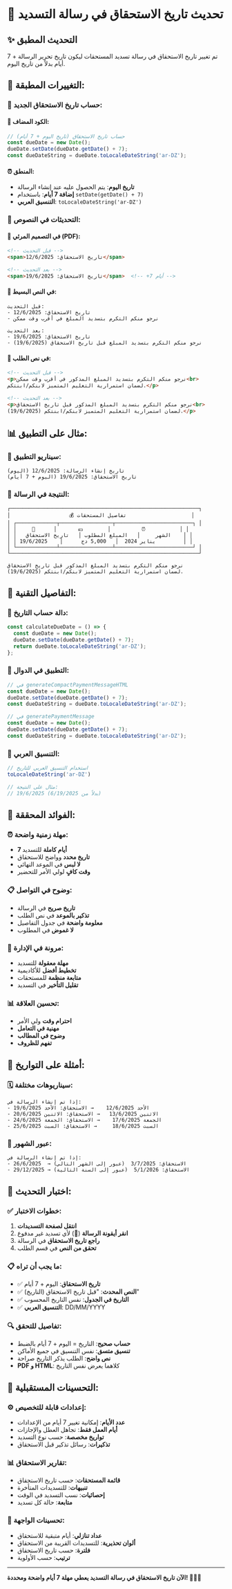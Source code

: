 # 📅 تحديث تاريخ الاستحقاق في رسالة التسديد

## ✨ التحديث المطبق

تم تغيير تاريخ الاستحقاق في رسالة تسديد المستحقات ليكون تاريخ تحرير الرسالة + 7 أيام بدلاً من تاريخ اليوم.

## 🎯 **التغييرات المطبقة:**

### 📅 **حساب تاريخ الاستحقاق الجديد:**

#### 🔧 **الكود المضاف:**
```javascript
// حساب تاريخ الاستحقاق (تاريخ اليوم + 7 أيام)
const dueDate = new Date();
dueDate.setDate(dueDate.getDate() + 7);
const dueDateString = dueDate.toLocaleDateString('ar-DZ');
```

#### ⏰ **المنطق:**
- **تاريخ اليوم**: يتم الحصول عليه عند إنشاء الرسالة
- **إضافة 7 أيام**: باستخدام `setDate(getDate() + 7)`
- **التنسيق العربي**: `toLocaleDateString('ar-DZ')`

### 📄 **التحديثات في النصوص:**

#### 🎨 **في التصميم المرئي (PDF):**
```html
<!-- قبل التحديث -->
<span>تاريخ الاستحقاق: 12/6/2025</span>

<!-- بعد التحديث -->
<span>تاريخ الاستحقاق: 19/6/2025</span>  <!-- +7 أيام -->
```

#### 📝 **في النص البسيط:**
```
قبل التحديث:
- تاريخ الاستحقاق: 12/6/2025
- نرجو منكم التكرم بتسديد المبلغ في أقرب وقت ممكن

بعد التحديث:
- تاريخ الاستحقاق: 19/6/2025
- نرجو منكم التكرم بتسديد المبلغ قبل تاريخ الاستحقاق (19/6/2025)
```

#### 🎯 **في نص الطلب:**
```html
<!-- قبل التحديث -->
<p>نرجو منكم التكرم بتسديد المبلغ المذكور في أقرب وقت ممكن<br>
لضمان استمرارية التعليم المتميز لابنكم/ابنتكم.</p>

<!-- بعد التحديث -->
<p>نرجو منكم التكرم بتسديد المبلغ المذكور قبل تاريخ الاستحقاق<br>
(19/6/2025) لضمان استمرارية التعليم المتميز لابنكم/ابنتكم.</p>
```

## 📊 **مثال على التطبيق:**

### 📅 **سيناريو التطبيق:**
```
تاريخ إنشاء الرسالة: 12/6/2025 (اليوم)
تاريخ الاستحقاق: 19/6/2025 (اليوم + 7 أيام)
```

### 📄 **النتيجة في الرسالة:**
```
┌─────────────────────────────────────────────────────────────┐
│                   💰 تفاصيل المستحقات                     │
│ ┌─────────────┬─────────────────┬─────────────────────────┐ │
│ │     📅      │       💵        │          ⏰           │ │
│ │   الشهر     │   المبلغ المطلوب │   تاريخ الاستحقاق    │ │
│ │ يناير 2024  │   5,000 دج      │    19/6/2025         │ │
│ └─────────────┴─────────────────┴─────────────────────────┘ │
└─────────────────────────────────────────────────────────────┘

نرجو منكم التكرم بتسديد المبلغ المذكور قبل تاريخ الاستحقاق
(19/6/2025) لضمان استمرارية التعليم المتميز لابنكم/ابنتكم.
```

## 🔧 **التفاصيل التقنية:**

### 📅 **دالة حساب التاريخ:**
```javascript
const calculateDueDate = () => {
  const dueDate = new Date();
  dueDate.setDate(dueDate.getDate() + 7);
  return dueDate.toLocaleDateString('ar-DZ');
};
```

### 🎯 **التطبيق في الدوال:**
```javascript
// في generateCompactPaymentMessageHTML
const dueDate = new Date();
dueDate.setDate(dueDate.getDate() + 7);
const dueDateString = dueDate.toLocaleDateString('ar-DZ');

// في generatePaymentMessage
const dueDate = new Date();
dueDate.setDate(dueDate.getDate() + 7);
const dueDateString = dueDate.toLocaleDateString('ar-DZ');
```

### 📱 **التنسيق العربي:**
```javascript
// استخدام التنسيق العربي للتاريخ
toLocaleDateString('ar-DZ')

// مثال على النتيجة:
// 19/6/2025 (بدلاً من 6/19/2025)
```

## 🎯 **الفوائد المحققة:**

### ⏰ **مهلة زمنية واضحة:**
- **7 أيام كاملة** للتسديد
- **تاريخ محدد** وواضح للاستحقاق
- **لا لبس** في الموعد النهائي
- **وقت كافٍ** لولي الأمر للتحضير

### 📋 **وضوح في التواصل:**
- **تاريخ صريح** في الرسالة
- **تذكير بالموعد** في نص الطلب
- **معلومة واضحة** في جدول التفاصيل
- **لا غموض** في المطلوب

### 🎯 **مرونة في الإدارة:**
- **مهلة معقولة** للتسديد
- **تخطيط أفضل** للأكاديمية
- **متابعة منظمة** للمستحقات
- **تقليل التأخير** في التسديد

### 📊 **تحسين العلاقة:**
- **احترام وقت** ولي الأمر
- **مهنية في التعامل**
- **وضوح في المطالب**
- **تفهم للظروف**

## 📅 **أمثلة على التواريخ:**

### 🗓️ **سيناريوهات مختلفة:**
```
إذا تم إنشاء الرسالة في:
- الأحد 12/6/2025    → الاستحقاق: الأحد 19/6/2025
- الاثنين 13/6/2025   → الاستحقاق: الاثنين 20/6/2025
- الجمعة 17/6/2025    → الاستحقاق: الجمعة 24/6/2025
- السبت 18/6/2025     → الاستحقاق: السبت 25/6/2025
```

### 📆 **عبور الشهور:**
```
إذا تم إنشاء الرسالة في:
- 26/6/2025  → الاستحقاق: 3/7/2025  (عبور إلى الشهر التالي)
- 29/12/2025 → الاستحقاق: 5/1/2026  (عبور إلى السنة التالية)
```

## 🧪 **اختبار التحديث:**

### ✅ **خطوات الاختبار:**
1. **انتقل لصفحة التسديدات**
2. **انقر أيقونة الرسالة** (📧) لأي تسديد غير مدفوع
3. **راجع تاريخ الاستحقاق** في الرسالة
4. **تحقق من النص** في قسم الطلب

### 📋 **ما يجب أن تراه:**
- ✅ **تاريخ الاستحقاق**: اليوم + 7 أيام
- ✅ **النص المحدث**: "قبل تاريخ الاستحقاق (التاريخ)"
- ✅ **التاريخ في الجدول**: نفس التاريخ المحسوب
- ✅ **التنسيق العربي**: DD/MM/YYYY

### 🔍 **تفاصيل للتحقق:**
- **حساب صحيح**: التاريخ = اليوم + 7 أيام بالضبط
- **تنسيق متسق**: نفس التنسيق في جميع الأماكن
- **نص واضح**: الطلب يذكر التاريخ صراحة
- **PDF و HTML**: كلاهما يعرض نفس التاريخ

## 🚀 **التحسينات المستقبلية:**

### ⚙️ **إعدادات قابلة للتخصيص:**
- **عدد الأيام**: إمكانية تغيير 7 أيام من الإعدادات
- **أيام العمل فقط**: تجاهل العطل والإجازات
- **تواريخ مخصصة**: حسب نوع التسديد
- **تذكيرات**: رسائل تذكير قبل الاستحقاق

### 📊 **تقارير الاستحقاق:**
- **قائمة المستحقات**: حسب تاريخ الاستحقاق
- **تنبيهات**: للتسديدات المتأخرة
- **إحصائيات**: نسب التسديد في الوقت
- **متابعة**: حالة كل تسديد

### 📱 **تحسينات الواجهة:**
- **عداد تنازلي**: أيام متبقية للاستحقاق
- **ألوان تحذيرية**: للتسديدات القريبة من الاستحقاق
- **فلترة**: حسب تاريخ الاستحقاق
- **ترتيب**: حسب الأولوية

---

**الآن تاريخ الاستحقاق في رسالة التسديد يعطي مهلة 7 أيام واضحة ومحددة! 📅⏰✨**
